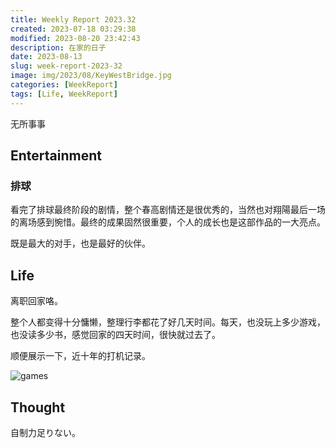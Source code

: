 ```yaml
---
title: Weekly Report 2023.32
created: 2023-07-18 03:29:38
modified: 2023-08-20 23:42:43
description: 在家的日子
date: 2023-08-13
slug: week-report-2023-32
image: img/2023/08/KeyWestBridge.jpg
categories: [WeekReport]
tags: [Life, WeekReport]
---
```


无所事事

## Entertainment

### 排球

看完了排球最终阶段的剧情，整个春高剧情还是很优秀的，当然也对翔陽最后一场的离场感到惋惜。最终的成果固然很重要，个人的成长也是这部作品的一大亮点。

既是最大的对手，也是最好的伙伴。

## Life

离职回家咯。

整个人都变得十分慵懒，整理行李都花了好几天时间。每天，也没玩上多少游戏，也没读多少书，感觉回家的四天时间，很快就过去了。

顺便展示一下，近十年的打机记录。

![games](img/2023/08/photo_2023-08-21_11-37-34.jpg)

## Thought

自制力足りない。
